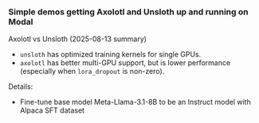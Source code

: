 ### Simple demos getting Axolotl and Unsloth up and running on Modal

Axolotl vs Unsloth (2025-08-13 summary)
- `unsloth` has optimized training kernels for single GPUs.
- `axolotl` has better multi-GPU support, but is lower performance (especially when `lora_dropout` is non-zero).

Details:
- Fine-tune base model Meta-Llama-3.1-8B to be an Instruct model with Alpaca SFT dataset
